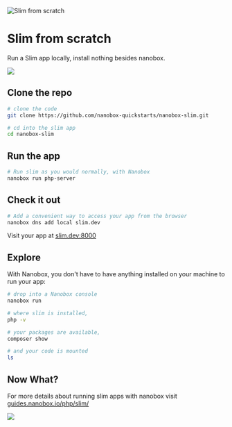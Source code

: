 ![Slim from scratch](https://guides.nanobox.io/assets/quickstart-icons/slim.png)

# Slim from scratch

Run a Slim app locally, install nothing besides nanobox.

<a href="https://nanobox.io/download"><img src="https://guides.nanobox.io/assets/quickstart-icons/download.png" /></a>


## Clone the repo

```bash
# clone the code
git clone https://github.com/nanobox-quickstarts/nanobox-slim.git

# cd into the slim app
cd nanobox-slim
```

## Run the app

```bash
# Run slim as you would normally, with Nanobox
nanobox run php-server
```

## Check it out

```bash
# Add a convenient way to access your app from the browser
nanobox dns add local slim.dev
```

Visit your app at <a href="http://slim.dev:8000" target="\_blank">slim.dev:8000</a>

## Explore

With Nanobox, you don't have to have anything installed on your machine to run your app:

```bash
# drop into a Nanobox console
nanobox run

# where slim is installed,
php -v

# your packages are available,
composer show

# and your code is mounted
ls
```

## Now What?
For more details about running slim apps with nanobox visit [guides.nanobox.io/php/slim/](https://guides.nanobox.io/php/slim/)

<a href="https://nanobox.io"><img src="https://guides.nanobox.io/assets/quickstart-icons/footer.png" /></a>
